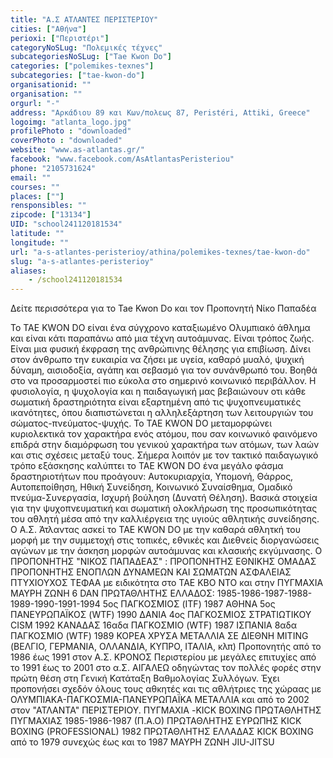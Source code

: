 ```yaml
---
title: "Α.Σ ΑΤΛΑΝΤΕΣ ΠΕΡΙΣΤΕΡΙΟΥ"
cities: ["Αθήνα"]
perioxi: ["Περιστέρι"]
categoryNoSLug: "Πολεμικές τέχνες"
subcategoriesNoSLug: ["Tae Kwon Do"]
categories: ["polemikes-texnes"]
subcategories: ["tae-kwon-do"]
organisationid: ""
organisation: ""
orgurl: "-"
address: "Αρκάδιου 89 και Κων/πολεως 87, Peristéri, Attiki, Greece"
logoimg: "atlanta_logo.jpg"
profilePhoto : "downloaded"
coverPhoto : "downloaded"
website: "www.as-atlantas.gr/"
facebook: "www.facebook.com/AsAtlantasPeristeriou"
phone: "2105731624"
email: ""
courses: ""
places: [""]
rensponsibles: ""
zipcode: ["13134"]
UID: "school241120181534"
latitude: ""
longitude: ""
url: "a-s-atlantes-peristerioy/athina/polemikes-texnes/tae-kwon-do"
slug: "a-s-atlantes-peristerioy"
aliases:
    - /school241120181534
---
```



Δείτε περισσότερα για το Tae Kwon Do και τον Προπονητή Νίκο Παπαδέα

Το TAE KWON DO είναι ένα σύγχρονο καταξιωμένο Ολυμπιακό άθλημα και είναι κάτι παραπάνω από μια τέχνη αυτοάμυνας. Είναι τρόπος ζωής. Είναι μια φυσική έκφραση της ανθρώπινης θέλησης για επιβίωση. Δίνει στον άνθρωπο την ευκαιρία να ζήσει με υγεία, καθαρό μυαλό, ψυχική δύναμη, αισιοδοξία, αγάπη και σεβασμό για τον συνάνθρωπό του. Βοηθά στο να προσαρμοστεί πιο εύκολα στο σημερινό κοινωνικό περιβάλλον. Η φυσιολογία, η ψυχολογία και η παιδαγωγική μας βεβαιώνουν οτι κάθε σωματική δραστηριότητα είναι εξαρτημένη από τις ψυχοπνευματικές ικανότητες, όπου διαπιστώνεται η αλληλεξάρτηση των λειτουργιών του σώματος-πνεύματος-ψυχής. Το TAE KWON DO μεταμορφώνει κυριολεκτικά τον χαρακτήρα ενός ατόμου, που σαν κοινωνικό φαινόμενο επιδρά στην διαμόρφωση του γενικού χαρακτήρα των ατόμων, των λαών και στις σχέσεις μεταξύ τους. Σήμερα λοιπόν με τον τακτικό παιδαγωγικό τρόπο εξάσκησης καλύπτει το TAE KWON DO ένα μεγάλο φάσμα δραστηριοτήτων που προάγουν: Αυτοκυριαρχία, Υπομονή, Θάρρος, Αυτοπεποίθηση, Ηθική Συνείδηση, Κοινωνικό Συναίσθημα, Ομαδικό πνεύμα-Συνεργασία, Ισχυρή βούληση (Δυνατή Θέληση). Βασικά στοιχεία για την ψυχοπνευματική και σωματική ολοκλήρωση της προσωπικότητας του αθλητή μέσα από την καλλιέργεια της υγιούς αθλητικής συνείδησης. O Α.Σ. Άτλαντας ασκεί το TAE KWON DO με την καθαρά αθλητκή του μορφή με την συμμετοχή στις τοπικές, εθνικές και Διεθνείς διοργανώσεις αγώνων με την άσκηση μορφών αυτοάμυνας και κλασικής εκγύμνασης. Ο ΠΡΟΠΟΝΗΤΗΣ &quot;ΝΙΚΟΣ ΠΑΠΑΔΕΑΣ&quot; : ΠΡΟΠΟΝΗΤΗΣ ΕΘΝΙΚΗΣ ΟΜΑΔΑΣ ΠΡΟΠΟΝΗΤΗΣ ΕΝΟΠΛΩΝ ΔΥΝΑΜΕΩΝ ΚΑΙ ΣΩΜΑΤΩΝ ΑΣΦΑΛΕΙΑΣ ΠΤΥΧΙΟΥΧΟΣ ΤΕΦΑΑ με ειδικότητα στο ΤΑΕ ΚΒΟ ΝΤΟ και στην ΠΥΓΜΑΧΙΑ ΜΑΥΡΗ ΖΩΝΗ 6 DAN ΠΡΩΤΑΘΛΗΤΗΣ ΕΛΛΑΔΟΣ: 1985-1986-1987-1988-1989-1990-1991-1994 5ος ΠΑΓΚΟΣΜΙΟΣ (ITF) 1987 ΑΘΗΝΑ 5ος ΠΑΝΕΥΡΩΠΑΪΚΟΣ (WTF) 1990 ΔΑΝΙΑ 4ος ΠΑΓΚΟΣΜΙΟΣ ΣΤΡΑΤΙΩΤΙΚΟΥ CISM 1992 ΚΑΝΑΔΑΣ 16αδα ΠΑΓΚΟΣΜΙΟ (WTF) 1987 ΙΣΠΑΝΙΑ 8αδα ΠΑΓΚΟΣΜΙΟ (WTF) 1989 ΚΟΡΕΑ ΧΡΥΣΑ ΜΕΤΑΛΛΙΑ ΣΕ ΔΙΕΘΝΗ MITING (ΒΕΛΓΙΟ, ΓΕΡΜΑΝΙΑ, ΟΛΛΑΝΔΙΑ, ΚΥΠΡΟ, ΙΤΑΛΙΑ, κλπ) Προπονητής από το 1986 έως 1991 στον Α.Σ. ΚΡΟΝΟΣ Περιστερίου με μεγάλες επιτυχίες από το 1991 έως το 2001 στο α.Σ. ΑΙΓΑΛΕΩ οδηγώντας τον πολλές φορές στην πρώτη θέση στη Γενική Κατάταξη Βαθμολογίας Συλλόγων. Έχει προπονήσει σχεδόν όλους τους αθκητές και τις αθλήτριες της χώραας με ΟΛΥΜΠΙΑΚΑ-ΠΑΓΚΟΣΜΙΑ-ΠΑΝΕΥΡΩΠΑΪΚΑ ΜΕΤΑΛΛΙΑ και από το 2002 στον &quot;ΑΤΛΑΝΤΑ&quot; ΠΕΡΙΣΤΕΡΙΟΥ. ΠΥΓΜΑΧΙΑ -KICK BOXING ΠΡΩΤΑΘΛΗΤΗΣ ΠΥΓΜΑΧΙΑΣ 1985-1986-1987 (Π.Α.Ο) ΠΡΩΤΑΘΛΗΤΗΣ ΕΥΡΩΠΗΣ KICK BOXING (PROFESSIONAL) 1982 ΠΡΩΤΑΘΛΗΤΗΣ ΕΛΛΑΔAΣ KICK BOXING από το 1979 συνεχώς έως και το 1987 ΜΑΥΡΗ ΖΩΝΗ JIU-JITSU